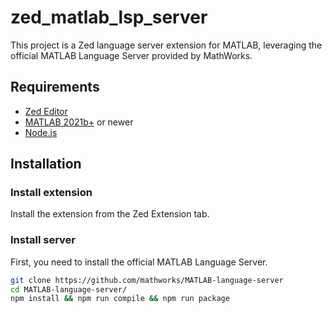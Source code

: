 # zed_matlab_lsp_server

This project is a Zed language server extension for MATLAB, leveraging the official MATLAB Language Server provided by MathWorks.

## Requirements

*   [Zed Editor](https://zed.dev/)
*   [MATLAB 2021b+](https://mathworks.com/products/matlab.html) or newer
*   [Node.js](https://nodejs.org/)

## Installation
### Install extension
Install the extension from the Zed Extension tab.

### Install server
First, you need to install the official MATLAB Language Server.

```bash
git clone https://github.com/mathworks/MATLAB-language-server
cd MATLAB-language-server/
npm install && npm run compile && npm run package
```
